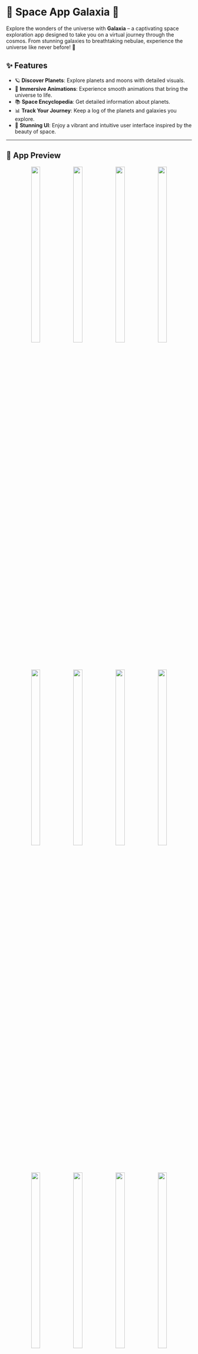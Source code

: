 # 🌌 Space App Galaxia 🚀  
Explore the wonders of the universe with **Galaxia** – a captivating space exploration app designed to take you on a virtual journey through the cosmos. From stunning galaxies to breathtaking nebulae, experience the universe like never before! 🌠

## ✨ Features  
- 🪐 **Discover Planets**: Explore planets and moons with detailed visuals.  
- 💫 **Immersive Animations**: Experience smooth animations that bring the universe to life.  
- 📚 **Space Encyclopedia**: Get detailed information about planets.  
- 📊 **Track Your Journey**: Keep a log of the planets and galaxies you explore.  
- 🎨 **Stunning UI**: Enjoy a vibrant and intuitive user interface inspired by the beauty of space.  

---

## 🌟 App Preview  

<div align="center">
   
  <img src="https://github.com/user-attachments/assets/4c56f5fd-4f83-4704-9155-9f2af777c9b6" height="35%" width="22%" />
  <img src="https://github.com/user-attachments/assets/0e9afbea-89c7-4dd0-8ab9-fd71f332736b" height="35%" width="22%" />
  <img src="https://github.com/user-attachments/assets/0ce400e9-7299-4ff5-853b-a0b52437ad03" height="35%" width="22%" />

  <img src="https://github.com/user-attachments/assets/d99c24cf-dd08-429b-a619-48d2ec6cfea5" height="35%" width="22%" />
  <img src="https://github.com/user-attachments/assets/4df56825-19bd-4b8a-8338-4957b994eaa3" height="35%" width="22%" />
  <img src="https://github.com/user-attachments/assets/e00ee8f5-e1de-4c73-9392-f4ed18c78dda" height="35%" width="22%" />
  <img src="https://github.com/user-attachments/assets/c51536b4-b4d0-4252-b3cb-87e98f4a3842" height="35%" width="22%" />

  <img src="https://github.com/user-attachments/assets/c4114eb7-0e17-4a40-b273-0b8935c1dbe8" height="35%" width="22%" />
  <img src="https://github.com/user-attachments/assets/5c1ee0fc-f179-46bc-9f50-299bd78d7ccb" height="35%" width="22%" />
  <img src="https://github.com/user-attachments/assets/0d7280da-52c8-4949-911a-2b6c0860628a" height="35%" width="22%" />
  <img src="https://github.com/user-attachments/assets/52ce09a0-9095-4218-b658-823e6f558465" height="35%" width="22%" />

  <img src="https://github.com/user-attachments/assets/070da217-bea0-410f-862e-abf18c3464b6" height="35%" width="22%" />

</div>

---

## 🎥 Demo Video  
<div align="center">
  <video height="450" controls src="https://github.com/user-attachments/assets/ca6e1d78-c109-4292-a06a-dd6df639ed69"></video>
</div>

---

## 🚀 How to Run the App  
1. Clone the repository:  
```bash  
git clone https://github.com/yourusername/space_app_galaxia.git  
```

### How to Use
- Replace `"https://github.com/yourusername/space_app_galaxia.git"` with your actual GitHub repository link.
- Replace the image and video URLs if needed.

Let me know if you need further customization! 🚀
## 👩‍💻 Developer
- Developed with ❤️ by Mayuri 👩‍🚀
